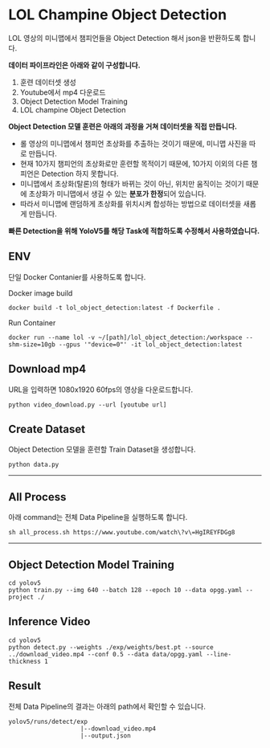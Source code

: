 # LOL Champine Object Detection
LOL 영상의 미니맵에서 챔피언들을 Object Detection 해서 json을 반환하도록 합니다.

**데이터 파이프라인은 아래와 같이 구성합니다.**
1. 훈련 데이터셋 생성
2. Youtube에서 mp4 다운로드
3. Object Detection Model Training
4. LOL champine Object Detection

**Object Detection 모델 훈련은 아래의 과정을 거쳐 데이터셋을 직접 만듭니다.**
* 롤 영상의 미니맵에서 챔피언 초상화를 추출하는 것이기 때문에, 미니맵 사진을 따로 만듭니다.
* 현재 10가지 챔피언의 초상화로만 훈련할 목적이기 때문에, 10가지 이외의 다른 챔피언은 Detection 하지 못합니다.
* 미니맵에서 초상화(탈론)의 형태가 바뀌는 것이 아닌, 위치만 움직이는 것이기 때문에 초상화가 미니맵에서 생길 수 있는 **분포가 한정**되어 있습니다.
* 따라서 미니맵에 랜덤하게 초상화를 위치시켜 합성하는 방법으로 데이터셋을 새롭게 만듭니다.

**빠른 Detection을 위해 YoloV5를 해당 Task에 적합하도록 수정해서 사용하였습니다.**

## ENV
단일 Docker Contanier를 사용하도록 합니다.

Docker image build
```shell
docker build -t lol_object_detection:latest -f Dockerfile .
```

Run Container
```shell
docker run --name lol -v ~/[path]/lol_object_detection:/workspace --shm-size=10gb --gpus '"device=0"' -it lol_object_detection:latest
```

## Download mp4
URL을 입력하면 1080x1920 60fps의 영상을 다운로드합니다.
```shell
python video_download.py --url [youtube url]
```

## Create Dataset
Object Detection 모델을 훈련할 Train Dataset을 생성합니다.
```shell
python data.py
```

---

## All Process
아래 command는 전체 Data Pipeline을 실행하도록 합니다.
```shell
sh all_process.sh https://www.youtube.com/watch\?v\=HgIREYFDGg8
```

---

## Object Detection Model Training

```shell
cd yolov5
python train.py --img 640 --batch 128 --epoch 10 --data opgg.yaml --project ./
```

## Inference Video

```shell
cd yolov5
python detect.py --weights ./exp/weights/best.pt --source ../download_video.mp4 --conf 0.5 --data data/opgg.yaml --line-thickness 1
```

## Result
전체 Data Pipeline의 결과는 아래의 path에서 확인할 수 있습니다.

```
yolov5/runs/detect/exp
                    |--download_video.mp4
                    |--output.json
```
